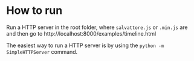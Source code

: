 # How to run
Run a HTTP server in the root folder, where `salvattore.js` or `.min.js` are and then go to http://localhost:8000/examples/timeline.html

The easiest way to run a HTTP server is by using the `python -m SimpleHTTPServer` command.
